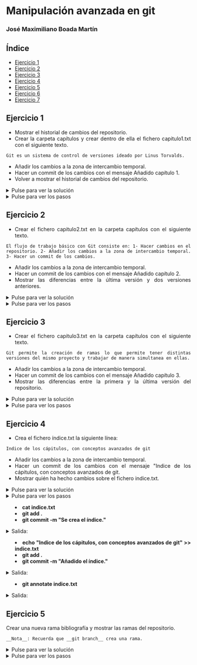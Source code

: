 <div align="justify">

# Manipulación avanzada en git

### José Maximiliano Boada Martín

## Índice

- [Ejercicio 1](#ejercicio1)
- [Ejercicio 2](#ejercicio2)
- [Ejercicio 3](#ejercicio3)
- [Ejercicio 4](#ejercicio4)
- [Ejercicio 5](#ejercicio5)
- [Ejercicio 6](#ejercicio6)
- [Ejercicio 7](#ejercicio7)

## Ejercicio 1 <a name="ejercicio1"></a>

- Mostrar el historial de cambios del repositorio.
- Crear la carpeta capítulos y crear dentro de ella el fichero capitulo1.txt con el siguiente texto.

```code
Git es un sistema de control de versiones ideado por Linus Torvalds.
```

- Añadir los cambios a la zona de intercambio temporal.
- Hacer un commit de los cambios con el mensaje Añadido capítulo 1.
- Volver a mostrar el historial de cambios del repositorio.

<details> <summary>Pulse para ver la solución</summary>

```code
  git log
  mkdir capitulos
  cat > capitulos/capitulo1.txt
  Git es un sistema de control de versiones ideado por Linus Torvalds.
```

__Nota__: __Ctrl+D__ nos permite salir del cat.

```code
  git add .
  git commit -m "Añadido capítulo 1."
  git log
```
__Nota__: __git add__ permite añadir elementos al especio de intercambio. __git log__ permite ver el historico de cambios.
</details>

<details> <summary>Pulse para ver los pasos</summary>

- __git log__
<details> <summary>Salida:</summary>

```code
  commit 1016a8a4e53ee1167750094aaac7d2018063a264 (HEAD -> main, origin/main, origin/HEAD)
  Author: Joatham Pérez Expósito <jpe.gsc@gmail.com>
  Date:   Wed Sep 27 15:50:15 2023 +0100

      se añade la segunda carpeta

  commit 3f26704336e8d586f91aca272c89218d96e61d98
  Author: Joatham Pérez Expósito <jpe.gsc@gmail.com>
  Date:   Wed Sep 27 15:21:53 2023 +0100

      mensaje

  commit 8a81c55462cc731099b5842f2cd38fbc47105d56
  Author: Joatham Pérez Expósito <jpe.gsc@gmail.com>
  Date:   Mon Oct 10 18:18:08 2022 +0100

      Se añade un título

  commit fbe91b280cfbc50352ee18627a4339d4aa7e91c4
  Author: Joatham Pérez Expósito <jpe.gsc@gmail.com>
  Date:   Mon Oct 10 18:14:01 2022 +0100

      closed #1

  commit 3ea9800cc58f6e37a0ff3e6878bf9cc99dd17ced (origin/1)
  Author: Joatham Pérez Expósito <jpe.gsc@gmail.com>
  Date:   Mon Oct 10 17:58:02 2022 +0100

      se crea la carpeta img #1

  commit 4dcb74b18a32f24061bc2e7c415f09f7aaff4971
  Author: Joatham Pérez Expósito <jpe.gsc@gmail.com>
  Date:   Mon Sep 27 11:57:59 2021 +0100

      Initial commit

```
</details>

- __mkdir capitulos__
- __cat > capitulos/capitulos.txt__
- Escribir: 

```code
"Git es un sistema de control de versiones ideado por Linus Torvalds."
```

- __Ctrl + D__
- __git add .__
- __git commit -m "Añadido capítulo 1."__

<details> <summary>Salida</summary>

```code
  [main 3297b1f] Añadido capítulo 1.
   1 file changed, 1 insertion(+)
   create mode 100644 capitulos/capitulo1.txt
```

</details>

- __git log__

<details> <summary>Salida:</summary>

```code
  commit 3297b1f6f1778c24e159aa99d18bee2e6108370a (HEAD -> main)
  Author: mackstm <thelewyntm@gmail.com>
  Date:   Fri Oct 6 19:16:17 2023 +0100

      Añadido capítulo 1.

  commit 1016a8a4e53ee1167750094aaac7d2018063a264 (origin/main, origin/HEAD)
  Author: Joatham Pérez Expósito <jpe.gsc@gmail.com>
  Date:   Wed Sep 27 15:50:15 2023 +0100

      se añade la segunda carpeta

  commit 3f26704336e8d586f91aca272c89218d96e61d98
  Author: Joatham Pérez Expósito <jpe.gsc@gmail.com>
  Date:   Wed Sep 27 15:21:53 2023 +0100

      mensaje

  commit 8a81c55462cc731099b5842f2cd38fbc47105d56
  Author: Joatham Pérez Expósito <jpe.gsc@gmail.com>
  Date:   Mon Oct 10 18:18:08 2022 +0100

      Se añade un título

  commit fbe91b280cfbc50352ee18627a4339d4aa7e91c4
  Author: Joatham Pérez Expósito <jpe.gsc@gmail.com>
  Date:   Mon Oct 10 18:14:01 2022 +0100

      closed #1

  commit 3ea9800cc58f6e37a0ff3e6878bf9cc99dd17ced (origin/1)
  Author: Joatham Pérez Expósito <jpe.gsc@gmail.com>
  Date:   Mon Oct 10 17:58:02 2022 +0100

      se crea la carpeta img #1

  commit 4dcb74b18a32f24061bc2e7c415f09f7aaff4971
  Author: Joatham Pérez Expósito <jpe.gsc@gmail.com>
  Date:   Mon Sep 27 11:57:59 2021 +0100

      Initial commit
```
</details>

</details>

## Ejercicio 2 <a name="ejercicio2"></a>


- Crear el fichero capitulo2.txt en la carpeta capítulos con el siguiente texto.
```code
El flujo de trabajo básico con Git consiste en: 1- Hacer cambios en el repositorio. 2- Añadir los cambios a la zona de intercambio temporal. 3- Hacer un commit de los cambios.
```

- Añadir los cambios a la zona de intercambio temporal.
- Hacer un commit de los cambios con el mensaje Añadido capítulo 2.
- Mostrar las diferencias entre la última versión y dos versiones anteriores.

<details><summary>Pulse para ver la solución</summary>

```code
  cat > capitulos/capitulo2.txt
  El flujo de trabajo básico con Git consiste en:
  1- Hacer cambios en el repositorio.
  2- Añadir los cambios a la zona de intercambio temporal.
  3- Hacer un commit de los cambios.
```
__Nota__: __Ctrl+D__, sale del cat.

```code
git add .
git commit -m "Añadido capítulo 2."
git diff HEAD~2..HEAD
```

</details>

<details> <summary>Pulse para ver los pasos</summary>

- __cat > capitulos/capitulo2.txt__
- Escribir: 
```code
"El flujo de trabajo básico con Git consiste en:
 1- Hacer cambios en el repositorio.
 2- Añadir los cambios a la zona de intercambio temporal.
 3- Hacer un commit de los cambios.
```


- __Ctrl + D__
- __git add .__
- __git commit -m "Añadido capitulo 2."__

<details> <summary>Salida:</summary>

```code
  [main f49d7ff] Añadido capítulo 2.
   1 file changed, 4 insertions(+)
   create mode 100644 capitulos/capitulo2.txt
```

</details>

- __git diff HEAD~2..HEAD__

<details> <summary>Salida:</summary>

```code
  diff --git a/capitulos/capitulo1.txt b/capitulos/capitulo1.txt
  new file mode 100644
  index 0000000..f4068a7
  --- /dev/null
  +++ b/capitulos/capitulo1.txt
  @@ -0,0 +1 @@
  +Git es un sistema de control de versiones ideado por Linus Torvalds.
  \ No newline at end of file
  diff --git a/capitulos/capitulo2.txt b/capitulos/capitulo2.txt
  new file mode 100644
  index 0000000..91b649b
  --- /dev/null
  +++ b/capitulos/capitulo2.txt
  @@ -0,0 +1,4 @@
  + El flujo de trabajo básico con Git consiste en:
  + 1- Hacer cambios en el repositorio.
  + 2- Añadir los cambios a la zona de intercambio temporal.
  + 3- Hacer un commit de los cambios.
  \ No newline at end of file
```

</details>

</details>

## Ejercicio 3 <a name="ejercicio3"></a>


- Crear el fichero capitulo3.txt en la carpeta capítulos con el siguiente texto.
```code
Git permite la creación de ramas lo que permite tener distintas versiones del mismo proyecto y trabajar de manera simultanea en ellas.
```
- Añadir los cambios a la zona de intercambio temporal.
- Hacer un commit de los cambios con el mensaje Añadido capítulo 3.
- Mostrar las diferencias entre la primera y la última versión del repositorio.

<details> <summary>Pulse para ver la solución</summary>

```code
  cat > capitulos/capitulo3.txt
  Git permite la creación de ramas lo que permite tener distintas versiones del mismo proyecto y trabajar de manera simultanea en ellas.
```

__Ctrl+D__

```code
  git add .
  git commit -m "Añadido capítulo 3."
  git log
  git diff <codigo hash de la primera version>..HEAD
```
</details>

<details> <summary>Pulse para ver los pasos</summary>

- __cat > capitulos/capitulo3.txt__
- Escribir:

```code

Git permite la creación de ramas lo que permite tener distintas versiones del mismo proyecto y trabajar de manera simultanea en ellas.

```

- __Ctrl + D__
- __git add .__
- __git commit -m "Añadido capitulo 3."__

<details> <summary>Salida:</summary>

```code

  [main cc8b06d] Añadido capítulo 3.
   1 file changed, 1 insertion(+)
   create mode 100644 capitulos/capitulo3.txt

```

</details>

- __git log__

<details> <summary>Salida:</summary>

```code

  commit cc8b06d452c3645826301a035d16a245fde984ff (HEAD -> main)
Author: mackstm <alu0101233369@ull.edu.es>
Date:   Fri Oct 6 21:42:20 2023 +0100

    Añadido capítulo 3.

commit 0ddbfbe6e931f3d06940dec6d2608b3db5f42bfd
Author: mackstm <alu0101233369@ull.edu.es>
Date:   Fri Oct 6 21:40:55 2023 +0100

    Añadido capítulo 2.

commit c3a290221cf0d0f099af1522acfaecca8c9c48b2
Author: mackstm <alu0101233369@ull.edu.es>
Date:   Fri Oct 6 21:39:51 2023 +0100

    Añadido capitulo 1.

commit 1016a8a4e53ee1167750094aaac7d2018063a264 (origin/main, origin/HEAD)
Author: Joatham Pérez Expósito <jpe.gsc@gmail.com>
Date:   Wed Sep 27 15:50:15 2023 +0100

    se añade la segunda carpeta

commit 3f26704336e8d586f91aca272c89218d96e61d98
Author: Joatham Pérez Expósito <jpe.gsc@gmail.com>
Date:   Wed Sep 27 15:21:53 2023 +0100

    mensaje

commit 8a81c55462cc731099b5842f2cd38fbc47105d56
Author: Joatham Pérez Expósito <jpe.gsc@gmail.com>
Date:   Mon Oct 10 18:18:08 2022 +0100

    Se añade un título

commit fbe91b280cfbc50352ee18627a4339d4aa7e91c4
Author: Joatham Pérez Expósito <jpe.gsc@gmail.com>
Date:   Mon Oct 10 18:14:01 2022 +0100

    closed #1


```

</details>

- __git diff fbe91b280cfbc50352ee18627a4339d4aa7e91c4..HEAD__

<details> <summary>Salida:</summary>

```code

diff --git a/capitulos/capitulo1.txt b/capitulos/capitulo1.txt
new file mode 100644
index 0000000..f4068a7
--- /dev/null
+++ b/capitulos/capitulo1.txt
@@ -0,0 +1 @@
+Git es un sistema de control de versiones ideado por Linus Torvalds.
\ No newline at end of file
diff --git a/capitulos/capitulo2.txt b/capitulos/capitulo2.txt
new file mode 100644
index 0000000..e2034e0
--- /dev/null
+++ b/capitulos/capitulo2.txt
@@ -0,0 +1,4 @@
+El flujo de trabajo básico con Git consiste en:
+ 1- Hacer cambios en el repositorio.
+ 2- Añadir los cambios a la zona de intercambio temporal.
+ 3- Hacer un commit de los cambios.
\ No newline at end of file
diff --git a/capitulos/capitulo3.txt b/capitulos/capitulo3.txt
new file mode 100644
index 0000000..534b9a9
--- /dev/null
+++ b/capitulos/capitulo3.txt
@@ -0,0 +1 @@
+Git permite la creación de ramas lo que permite tener distintas versiones del mismo proyecto y trabajar de manera simultanea en ellas.
\ No newline at end of file
diff --git a/img/README.md b/img/README.md
index fc8655d..bfcf422 100644
--- a/img/README.md
+++ b/img/README.md
@@ -1 +1 @@
-# Título
\ No newline at end of file
+# Título 2
diff --git a/prueba2/file2.clean b/prueba2/file2.clean
new file mode 100644
index 0000000..e69de29
diff --git a/test/file.clean b/test/file.clean
new file mode 100644
index 0000000..e69de29

```

</details>

</details>

## Ejercicio 4 <a name="ejercicio4"></a>

- Crea el fichero índice.txt la siguiente línea:

```code
Indice de los cápitulos, con conceptos avanzados de git
```

- Añadir los cambios a la zona de intercambio temporal.
- Hacer un commit de los cambios con el mensaje "Indice de los cápitulos, con conceptos avanzados de git.
- Mostrar quién ha hecho cambios sobre el fichero indice.txt.

<details> <summary>Pulse para ver la solución</summary>

```code

 cat > indice.txt
 git add .
 git commit -m "Se crea el indice."
 echo "Indice de los cápitulos, con conceptos avanzados de git" >> indice.txt
 git add .
 git commit -m "Añadido el índice ."
 git annotate indice.txt

```

</details>

<details> <summary>Pulse para ver los pasos<summary>

- __cat indice.txt__
- __git add .__
- __git commit -m "Se crea el índice."__


<details> <summary>Salida:</summary>

```code

[main 2facaa7] Se crea el índice.
 1 file changed, 0 insertions(+), 0 deletions(-)
 create mode 100644 indice.txt

```

</details>

- __echo "Indice de los cápitulos, con conceptos avanzados de git" >> indice.txt__
- __git add .__
- __git commit -m "Añadido el índice."__

<details> <summary>Salida:</summary>

```code

[main 0b325e1] Añadido el índice.
 1 file changed, 1 insertion(+)

```

</details>

- __git annotate indice.txt__

<details> <summary>Salida:</summary>

```code

0b325e17        (   mackstm     2023-10-06 22:00:37 +0100       1)Indice de los cápitulos, con conceptos avanzados de git


```

</details>

</details>

## Ejercicio 5 <a name="ejercicio5"></a>

Crear una nueva rama bibliografía y mostrar las ramas del repositorio.

    __Nota__: Recuerda que __git branch__ crea una rama.

<details> <summary>Pulse para ver la solución</summary>

```
  git branch bibliografia
  git branch -av
```

</details>

<details> <summary>Pulse para ver los pasos</summary>

- __git branch bibliografia__
- __git branch -av__




</details>

</div>